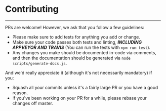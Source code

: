 # Contributing
---

PRs are welcome! However, we ask that you follow a few guidelines:
- Please make sure to add tests for anything you add or change.
- Make sure your code passes both tests and linting, ***INCLUDING APPVEYOR AND TRAVIS*** (You can run the tests with `npm run test`).
- Any changes you make should be documented in-code via comments, and then the documentation should be generated via `node scripts/generate-docs.js`.

And we'd really appreciate it (although it's not necessarily mandatory) if you:
- Squash all your commits unless it's a fairly large PR or you have a good reason.
- If you've been working on your PR for a while, please rebase your changes off master.
